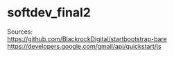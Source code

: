 # softdev_final2

Sources:
<br>
https://github.com/BlackrockDigital/startbootstrap-bare
<br>
https://developers.google.com/gmail/api/quickstart/js
